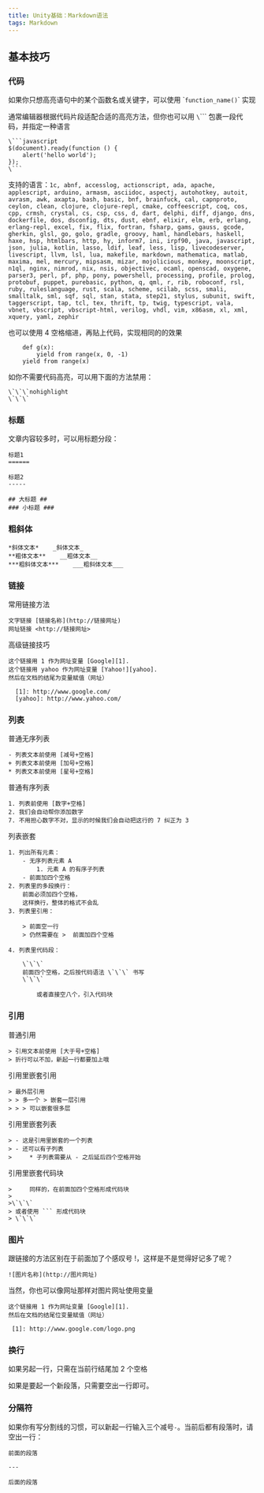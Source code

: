 ```yaml
---
title: Unity基础：Markdown语法
tags: Markdown
---
```


## 基本技巧

### 代码

如果你只想高亮语句中的某个函数名或关键字，可以使用 \``function_name()`\` 实现

通常编辑器根据代码片段适配合适的高亮方法，但你也可以用 `\`\`\`` 包裹一段代码，并指定一种语言

```
\```javascript
$(document).ready(function () {
    alert('hello world');
});
\```
```

支持的语言：`1c, abnf, accesslog, actionscript, ada, apache, applescript, arduino, armasm, asciidoc, aspectj, autohotkey, autoit, avrasm, awk, axapta, bash, basic, bnf, brainfuck, cal, capnproto, ceylon, clean, clojure, clojure-repl, cmake, coffeescript, coq, cos, cpp, crmsh, crystal, cs, csp, css, d, dart, delphi, diff, django, dns, dockerfile, dos, dsconfig, dts, dust, ebnf, elixir, elm, erb, erlang, erlang-repl, excel, fix, flix, fortran, fsharp, gams, gauss, gcode, gherkin, glsl, go, golo, gradle, groovy, haml, handlebars, haskell, haxe, hsp, htmlbars, http, hy, inform7, ini, irpf90, java, javascript, json, julia, kotlin, lasso, ldif, leaf, less, lisp, livecodeserver, livescript, llvm, lsl, lua, makefile, markdown, mathematica, matlab, maxima, mel, mercury, mipsasm, mizar, mojolicious, monkey, moonscript, n1ql, nginx, nimrod, nix, nsis, objectivec, ocaml, openscad, oxygene, parser3, perl, pf, php, pony, powershell, processing, profile, prolog, protobuf, puppet, purebasic, python, q, qml, r, rib, roboconf, rsl, ruby, ruleslanguage, rust, scala, scheme, scilab, scss, smali, smalltalk, sml, sqf, sql, stan, stata, step21, stylus, subunit, swift, taggerscript, tap, tcl, tex, thrift, tp, twig, typescript, vala, vbnet, vbscript, vbscript-html, verilog, vhdl, vim, x86asm, xl, xml, xquery, yaml, zephir`

也可以使用 4 空格缩进，再贴上代码，实现相同的的效果

```
    def g(x):
        yield from range(x, 0, -1)
    yield from range(x)
```

如你不需要代码高亮，可以用下面的方法禁用：

```
\`\`\`nohighlight
\`\`\`
```

### 标题

文章内容较多时，可以用标题分段：

```
标题1
======

标题2
-----

## 大标题 ##
### 小标题 ###
```

### 粗斜体

```
*斜体文本*    _斜体文本_
**粗体文本**    __粗体文本__
***粗斜体文本***    ___粗斜体文本___
```

### 链接

常用链接方法

```
文字链接 [链接名称](http://链接网址)
网址链接 <http://链接网址>
```

高级链接技巧

```
这个链接用 1 作为网址变量 [Google][1].
这个链接用 yahoo 作为网址变量 [Yahoo!][yahoo].
然后在文档的结尾为变量赋值（网址）

  [1]: http://www.google.com/
  [yahoo]: http://www.yahoo.com/
  ```

### 列表

普通无序列表

```
- 列表文本前使用 [减号+空格]
+ 列表文本前使用 [加号+空格]
* 列表文本前使用 [星号+空格]
```

普通有序列表

```
1. 列表前使用 [数字+空格]
2. 我们会自动帮你添加数字
7. 不用担心数字不对，显示的时候我们会自动把这行的 7 纠正为 3
```

列表嵌套

```
1. 列出所有元素：
    - 无序列表元素 A
        1. 元素 A 的有序子列表
    - 前面加四个空格
2. 列表里的多段换行：
    前面必须加四个空格，
    这样换行，整体的格式不会乱
3. 列表里引用：

    > 前面空一行
    > 仍然需要在 >  前面加四个空格

4. 列表里代码段：

    \`\`\`
    前面四个空格，之后按代码语法 \`\`\` 书写
    \`\`\`

        或者直接空八个，引入代码块
```

### 引用

普通引用

```
> 引用文本前使用 [大于号+空格]
> 折行可以不加，新起一行都要加上哦
```

引用里嵌套引用

```
> 最外层引用
> > 多一个 > 嵌套一层引用
> > > 可以嵌套很多层
```

引用里嵌套列表

```
> - 这是引用里嵌套的一个列表
> - 还可以有子列表
>     * 子列表需要从 - 之后延后四个空格开始
```

引用里嵌套代码块

```
>     同样的，在前面加四个空格形成代码块
>  
>\`\`\`
> 或者使用 ``` 形成代码块
> \`\`\`
```

### 图片

跟链接的方法区别在于前面加了个感叹号 !，这样是不是觉得好记多了呢？

```
![图片名称](http://图片网址)
```

当然，你也可以像网址那样对图片网址使用变量

```
这个链接用 1 作为网址变量 [Google][1].
然后在文档的结尾位变量赋值（网址）

 [1]: http://www.google.com/logo.png
 ```

### 换行

如果另起一行，只需在当前行结尾加 2 个空格

如果是要起一个新段落，只需要空出一行即可。

### 分隔符

如果你有写分割线的习惯，可以新起一行输入三个减号`-`。当前后都有段落时，请空出一行：

```
前面的段落

---

后面的段落
```

